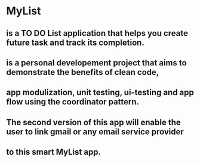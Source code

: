 # MyList 
   ## is a TO DO List application that helps you create future task and track its completion.
   ## is a personal developement project that aims to demonstrate the benefits of clean code,
   ## app modulization, unit testing, ui-testing and app flow using the coordinator pattern.

   ## The second version of this app will enable the user to link gmail or any email service provider
   ## to this smart MyList app.
